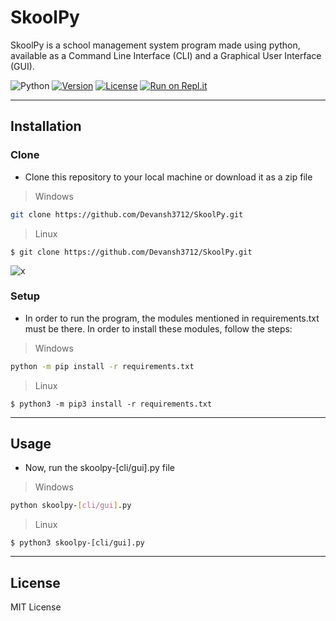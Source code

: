 # SkoolPy
SkoolPy is a school management system program made using python, available as a Command Line Interface (CLI) and a Graphical User Interface (GUI).

![Python](https://img.shields.io/badge/-Python-000000?style=flat&logo=python)
[![Version](https://badge.fury.io/gh/tterb%2FHyde.svg)](https://badge.fury.io/gh/tterb%2FHyde)
[![License](http://img.shields.io/:license-mit-blue.svg)](http://doge.mit-license.org)
[![Run on Repl.it](https://repl.it/badge/github/Devansh3712/SkoolPy)](https://repl.it/github/Devansh3712/SkoolPy)

---

## Installation

### Clone
- Clone this repository to your local machine or download it as a zip file 
> Windows
```bash
git clone https://github.com/Devansh3712/SkoolPy.git
```
> Linux
```shell
$ git clone https://github.com/Devansh3712/SkoolPy.git
```
![x](https://user-images.githubusercontent.com/58616444/91022964-89452a80-e613-11ea-9abd-339316668921.gif)
 
### Setup
- In order to run the program, the modules mentioned in requirements.txt must be there. In order to install these modules, follow the steps:
> Windows
```bash
python -m pip install -r requirements.txt
```
> Linux
```shell
$ python3 -m pip3 install -r requirements.txt
```

---

## Usage
- Now, run the skoolpy-[cli/gui].py file
> Windows
```bash
python skoolpy-[cli/gui].py
```
> Linux
```shell
$ python3 skoolpy-[cli/gui].py
```

---

## License
MIT License
